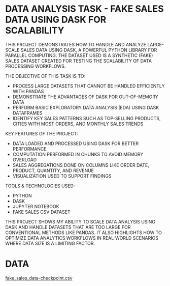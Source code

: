 
# DATA ANALYSIS TASK - FAKE SALES DATA USING DASK FOR SCALABILITY

THIS PROJECT DEMONSTRATES HOW TO HANDLE AND ANALYZE LARGE-SCALE SALES DATA USING DASK, A POWERFUL PYTHON LIBRARY FOR PARALLEL COMPUTING. 
THE DATASET USED IS A SYNTHETIC (FAKE) SALES DATASET CREATED FOR TESTING THE SCALABILITY OF DATA PROCESSING WORKFLOWS.

THE OBJECTIVE OF THIS TASK IS TO:
- PROCESS LARGE DATASETS THAT CANNOT BE HANDLED EFFICIENTLY WITH PANDAS
- DEMONSTRATE THE ADVANTAGES OF DASK FOR OUT-OF-MEMORY DATA
- PERFORM BASIC EXPLORATORY DATA ANALYSIS (EDA) USING DASK DATAFRAMES
- IDENTIFY KEY SALES PATTERNS SUCH AS TOP-SELLING PRODUCTS, CITIES WITH MOST ORDERS, AND MONTHLY SALES TRENDS

KEY FEATURES OF THE PROJECT:
- DATA LOADED AND PROCESSED USING DASK FOR BETTER PERFORMANCE
- COMPUTATION PERFORMED IN CHUNKS TO AVOID MEMORY OVERLOAD
- SALES AGGREGATIONS DONE ON COLUMNS LIKE ORDER DATE, PRODUCT, QUANTITY, AND REVENUE
- VISUALIZATION USED TO SUPPORT FINDINGS

TOOLS & TECHNOLOGIES USED:
- PYTHON
- DASK
- JUPYTER NOTEBOOK
- FAKE SALES CSV DATASET

THIS PROJECT SHOWS MY ABILITY TO SCALE DATA ANALYSIS USING DASK AND HANDLE DATASETS THAT ARE TOO LARGE FOR CONVENTIONAL METHODS LIKE PANDAS. 
IT ALSO HIGHLIGHTS HOW TO OPTIMIZE DATA ANALYTICS WORKFLOWS IN REAL-WORLD SCENARIOS WHERE DATA SIZE IS A LIMITING FACTOR.

# DATA

[fake_sales_data-checkpoint.csv](https://github.com/user-attachments/files/21051494/fake_sales_data-checkpoint.csv)
